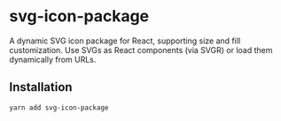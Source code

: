 # svg-icon-package

A dynamic SVG icon package for React, supporting size and fill customization. Use SVGs as React components (via SVGR) or load them dynamically from URLs.

## Installation

```bash
yarn add svg-icon-package
```
